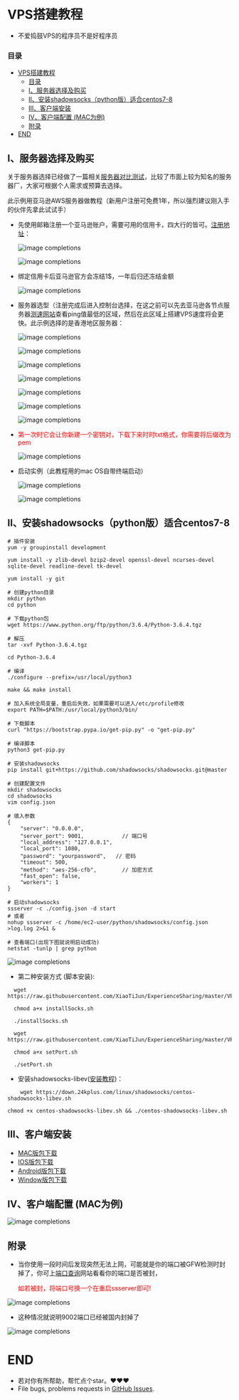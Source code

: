 # VPS搭建教程
- 不爱捣鼓VPS的程序员不是好程序员

### 目录
- [VPS搭建教程](#vps搭建教程)
    - [目录](#目录)
  - [I、服务器选择及购买](#i服务器选择及购买)
  - [II、安装shadowsocks（python版）适合centos7-8](#ii安装shadowsockspython版适合centos7-8)
  - [III、客户端安装](#iii客户端安装)
  - [IV、客户端配置 (MAC为例)](#iv客户端配置-mac为例)
  - [附录](#附录)
- [END](#end)

## I、服务器选择及购买
关于服务器选择已经做了一篇相关[服务器对比测试](VPSCompare.md)，比较了市面上较为知名的服务器厂，大家可根据个人需求或预算去选择。

此示例用亚马逊AWS服务器做教程（新用户注册可免费1年，所以强烈建议刚入手的伙伴先拿此试试手）

- 先使用邮箱注册一个亚马逊账户，需要可用的信用卡，四大行的皆可。[注册地址](https://portal.aws.amazon.com/billing/signup#/start)：
  
  <p><img src="./image/register.png" alt="image completions"></p>
  <p><img src="./image/register-1.png" alt="image completions" ></p>
- 绑定信用卡后亚马逊官方会冻结1$，一年后归还冻结金额
  <p><img src="./image/register-2.png" alt="image completions"></p>


- 服务器选型（注册完成后进入控制台选择，在这之前可以先去亚马逊各节点服务器[测速网站](https://www.cloudping.info/)查看ping值最低的区域，然后在此区域上搭建VPS速度将会更快。此示例选择的是香港地区服务器：
 
    <p><img src="./image/controller-1.png" alt="image completions"></p>   

    <p><img src="./image/controller-2.png" alt="image completions"></p>

    <p><img src="./image/controller-3.png" alt="image completions"></p>

    <p><img src="./image/controller-4.png" alt="image completions"></p>

    <p><img src="./image/controller-5.png" alt="image completions"></p>

    <p><img src="./image/controller-6.png" alt="image completions"></p>

    <p><img src="./image/controller-7.png" alt="image completions"></p>
- <p style="color:red">第一次时它会让你新建一个密钥对，下载下来时时txt格式，你需要将后缀改为pem</p>
    <p><img src="./image/controller-8.png" alt="image completions"></p>

- 启动实例（此教程用的mac OS自带终端启动）
    <p><img src="./image/link-1.png" alt="image completions"></p>

    <p><img src="./image/link-2.png" alt="image completions"></p>

## II、安装shadowsocks（python版）适合centos7-8
  
    # 插件安装
    yum -y groupinstall development

    yum install -y zlib-devel bzip2-devel openssl-devel ncurses-devel sqlite-devel readline-devel tk-devel

    yum install -y git

    # 创建python目录
    mkdir python
    cd python

    # 下载python包
    wget https://www.python.org/ftp/python/3.6.4/Python-3.6.4.tgz
    
    # 解压
    tar -xvf Python-3.6.4.tgz

    cd Python-3.6.4

    # 编译
    ./configure --prefix=/usr/local/python3

    make && make install

    # 加入系统全局变量，重启后失效，如果需要可以进入/etc/profile修改
    export PATH=$PATH:/usr/local/python3/bin/

    # 下载脚本
    curl "https://bootstrap.pypa.io/get-pip.py" -o "get-pip.py" 

    # 编译脚本
    python3 get-pip.py

    # 安装shadowsocks
    pip install git+https://github.com/shadowsocks/shadowsocks.git@master

    # 创建配置文件
    mkdir shadowsocks
    cd shadowsocks
    vim config.json

    # 填入参数
    {
        "server": "0.0.0.0",            
        "server_port": 9001,            // 端口号
        "local_address": "127.0.0.1",
        "local_port": 1080,
        "password": "yourpassword",   // 密码
        "timeout": 500,
        "method": "aes-256-cfb",        // 加密方式
        "fast_open": false,
        "workers": 1
    }

    # 启动shadowsocks
    ssserver -c ./config.json -d start
    # 或者
    nohup ssserver -c /home/ec2-user/python/shadowsocks/config.json >log.log 2>&1 &

    # 查看端口(出现下图就说明启动成功)
    netstat -tunlp | grep python
    
<p><img src="./image/start-1.png" alt="image completions"></p>

-  第二种安装方式 (脚本安装):
```
  wget https://raw.githubusercontent.com/XiaoTiJun/ExperienceSharing/master/VPS/bin/installSocks.sh

  chmod a+x installSocks.sh

  ./installSocks.sh

  wget https://raw.githubusercontent.com/XiaoTiJun/ExperienceSharing/master/VPS/bin/setPort.sh

  chmod a+x setPort.sh

  ./setPort.sh
```

- 安装shadowsocks-libev([安装教程](https://www.24kplus.com/linux/1371.html))：
```
    wget https://down.24kplus.com/linux/shadowsocks/centos-shadowsocks-libev.sh

chmod +x centos-shadowsocks-libev.sh && ./centos-shadowsocks-libev.sh
```

## III、客户端安装
  
- [MAC版包下载](https://github.com/shadowsocks/ShadowsocksX-NG/releases)
- [IOS版包下载](https://shadowsockshelp.github.io/ios/)
- [Android版包下载](https://github.com/shadowsocks/shadowsocks-android/releases)
- [Window版包下载](https://github.com/shadowsocks/shadowsocks-windows/releases)

## IV、客户端配置 (MAC为例)
<p><img src="./image/link-3.png" alt="image completions"></p>

## 附录
-  当你使用一段时间后发现突然无法上网，可能就是你的端口被GFW检测时封掉了，你可上[端口查询](http://port.ping.pe/)网站看看你的端口是否被封，<p style="color:red">如若被封，将端口号换一个在重启ssserver即可!</p>

<p><img src="./image/ping-1.png" alt="image completions"></p>
  
-  这种情况就说明9002端口已经被国内封掉了

<p><img src="./image/ping-2.png" alt="image completions"></p>

# END
- 若对你有所帮助，帮忙点个star。❤️❤️❤️
- File bugs, problems requests in [GitHub Issues](https://github.com/XiaoTiJun/ExperienceSharing/issues).